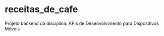 # receitas_de_cafe

Projeto backend da disciplina: APIs de Desenvolvimento para Dispositivos Móveis
